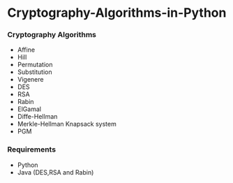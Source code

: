 # Cryptography-Algorithms-in-Python

### Cryptography Algorithms

* Affine
* Hill
* Permutation
* Substitution
* Vigenere
* DES
* RSA
* Rabin 
* ElGamal
* Diffe-Hellman
* Merkle-Hellman Knapsack system
* PGM

### Requirements 

* Python 
* Java (DES,RSA and Rabin)
